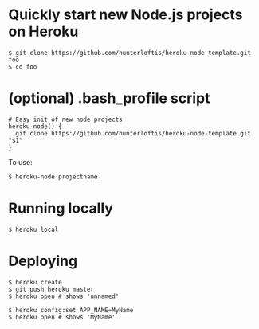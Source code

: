 # Quickly start new Node.js projects on Heroku

```
$ git clone https://github.com/hunterloftis/heroku-node-template.git foo
$ cd foo
```

# (optional) .bash_profile script

```
# Easy init of new node projects
heroku-node() {
  git clone https://github.com/hunterloftis/heroku-node-template.git "$1"
}
```

To use:

```
$ heroku-node projectname
```

# Running locally

```
$ heroku local
```

# Deploying

```
$ heroku create
$ git push heroku master
$ heroku open # shows 'unnamed'

$ heroku config:set APP_NAME=MyName
$ heroku open # shows 'MyName'
```
